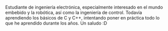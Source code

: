 Estudiante de ingeniería electrónica, especialmente interesado en el mundo embebido y la robótica, así como la ingeniería de control.
Todavía aprendiendo los básicos de C y C++, intentando poner en práctica todo lo que he aprendido durante los años.
Un saludo :D
